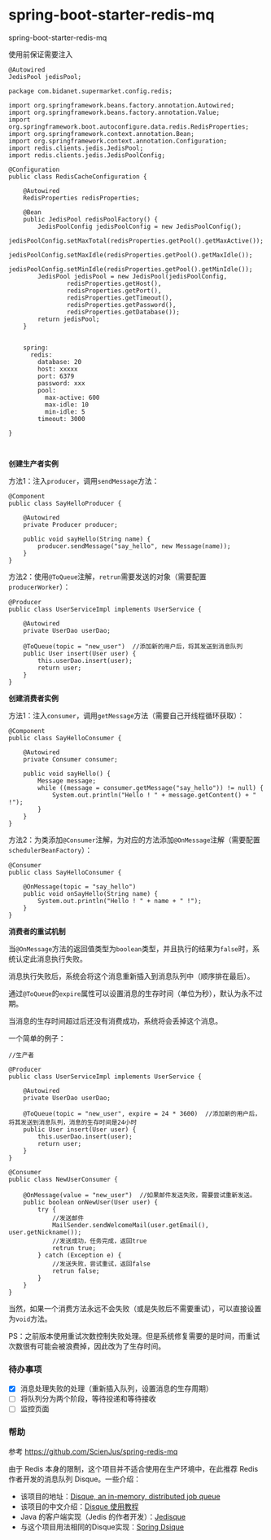 # spring-boot-starter-redis-mq
spring-boot-starter-redis-mq





使用前保证需要注入

    @Autowired
    JedisPool jedisPool;



```
package com.bidanet.supermarket.config.redis;

import org.springframework.beans.factory.annotation.Autowired;
import org.springframework.beans.factory.annotation.Value;
import org.springframework.boot.autoconfigure.data.redis.RedisProperties;
import org.springframework.context.annotation.Bean;
import org.springframework.context.annotation.Configuration;
import redis.clients.jedis.JedisPool;
import redis.clients.jedis.JedisPoolConfig;

@Configuration
public class RedisCacheConfiguration {

    @Autowired
    RedisProperties redisProperties;

    @Bean
    public JedisPool redisPoolFactory() {
        JedisPoolConfig jedisPoolConfig = new JedisPoolConfig();
        jedisPoolConfig.setMaxTotal(redisProperties.getPool().getMaxActive());
        jedisPoolConfig.setMaxIdle(redisProperties.getPool().getMaxIdle());
        jedisPoolConfig.setMinIdle(redisProperties.getPool().getMinIdle());
        JedisPool jedisPool = new JedisPool(jedisPoolConfig,
                redisProperties.getHost(),
                redisProperties.getPort(),
                redisProperties.getTimeout(),
                redisProperties.getPassword(),
                redisProperties.getDatabase());
        return jedisPool;
    }
    
    
    spring:
      redis:
        database: 20
        host: xxxxx
        port: 6379
        password: xxx
        pool:
          max-active: 600
          max-idle: 10
          min-idle: 5
        timeout: 3000

}



```

**创建生产者实例**

方法1：注入`producer`，调用`sendMessage`方法：

```
@Component
public class SayHelloProducer {

    @Autowired
    private Producer producer;

    public void sayHello(String name) {
        producer.sendMessage("say_hello", new Message(name));
    }
}
```

方法2：使用`@ToQueue`注解，`retrun`需要发送的对象（需要配置`producerWorker`）：

```
@Producer
public class UserServiceImpl implements UserService {

    @Autowired
    private UserDao userDao;

    @ToQueue(topic = "new_user")  //添加新的用户后，将其发送到消息队列
    public User insert(User user) {
        this.userDao.insert(user);
        return user;
    }
}
```

**创建消费者实例**

方法1：注入`consumer`，调用`getMessage`方法（需要自己开线程循环获取）：

```
@Component
public class SayHelloConsumer {

    @Autowired
    private Consumer consumer;

    public void sayHello() {
        Message message;
        while ((message = consumer.getMessage("say_hello")) != null) {
            System.out.println("Hello ! " + message.getContent() + " !");
        }
    }
}
```

方法2：为类添加`@Consumer`注解，为对应的方法添加`@OnMessage`注解（需要配置`schedulerBeanFactory`）：

```
@Consumer
public class SayHelloConsumer {

    @OnMessage(topic = "say_hello")
    public void onSayHello(String name) {
        System.out.println("Hello ! " + name + " !");
    }
}
```

**消费者的重试机制**

当`@OnMessage`方法的返回值类型为`boolean`类型，并且执行的结果为`false`时，系统认定此消息执行失败。

消息执行失败后，系统会将这个消息重新插入到消息队列中（顺序排在最后）。

通过`@ToQueue`的`expire`属性可以设置消息的生存时间（单位为秒），默认为永不过期。

当消息的生存时间超过后还没有消费成功，系统将会丢掉这个消息。

一个简单的例子：

```
//生产者

@Producer
public class UserServiceImpl implements UserService {

    @Autowired
    private UserDao userDao;

    @ToQueue(topic = "new_user", expire = 24 * 3600)  //添加新的用户后，将其发送到消息队列，消息的生存时间是24小时
    public User insert(User user) {
        this.userDao.insert(user);
        return user;
    }
}

@Consumer
public class NewUserConsumer {

    @OnMessage(value = "new_user")  //如果邮件发送失败，需要尝试重新发送。
    public boolean onNewUser(User user) {
        try {
            //发送邮件
            MailSender.sendWelcomeMail(user.getEmail(), user.getNickname());
            //发送成功，任务完成，返回true
            retrun true;
        } catch (Exception e) {
            //发送失败，尝试重试，返回false
            retrun false;
        }
    }
}
```

当然，如果一个消费方法永远不会失败（或是失败后不需要重试），可以直接设置为`void`方法。

PS：之前版本使用重试次数控制失败处理。但是系统修复需要的是时间，而重试次数很有可能会被浪费掉，因此改为了生存时间。

### 待办事项

- [x] 消息处理失败的处理（重新插入队列，设置消息的生存周期）
- [ ] 将队列分为两个阶段，等待投递和等待接收
- [ ] 监控页面

### 帮助

参考
https://github.com/ScienJus/spring-redis-mq


由于 Redis 本身的限制，这个项目并不适合使用在生产环境中，在此推荐 Redis 作者开发的消息队列 Disque。一些介绍：

 - 该项目的地址：[Disque, an in-memory, distributed job queue][1]
 - 该项目的中文介绍：[Disque 使用教程][2]
 - Java 的客户端实现（Jedis 的作者开发）：[Jedisque][3]
 - 与这个项目用法相同的Disque实现：[Spring Dsique][4]

[1]: https://github.com/antirez/disque
[2]: http://disquebook.com/
[3]: https://github.com/xetorthio/jedisque
[4]: https://github.com/scienjus/spring-disque
